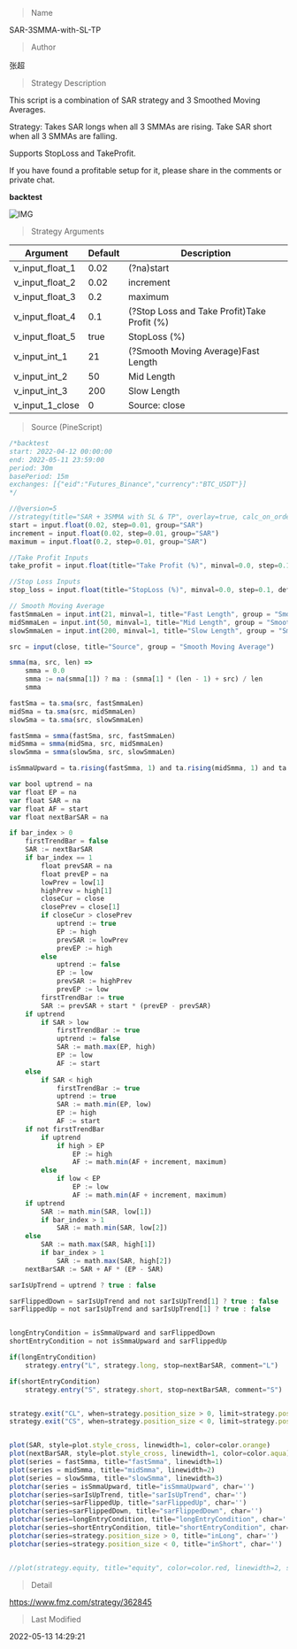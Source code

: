 
> Name

SAR-3SMMA-with-SL-TP

> Author

张超

> Strategy Description

This script is a combination of SAR strategy and 3 Smoothed Moving Averages.

Strategy:
Takes SAR longs when all 3 SMMAs are rising. Take SAR short when all 3 SMMAs are falling.

Supports StopLoss and TakeProfit.

If you have found a profitable setup for it, please share in the comments or private chat.

**backtest**

 ![IMG](https://www.fmz.com/upload/asset/17ecae098ab4b99118c.png) 

> Strategy Arguments



|Argument|Default|Description|
|----|----|----|
|v_input_float_1|0.02|(?na)start|
|v_input_float_2|0.02|increment|
|v_input_float_3|0.2|maximum|
|v_input_float_4|0.1|(?Stop Loss and Take Profit)Take Profit (%)|
|v_input_float_5|true|StopLoss (%)|
|v_input_int_1|21|(?Smooth Moving Average)Fast Length|
|v_input_int_2|50|Mid Length|
|v_input_int_3|200|Slow Length|
|v_input_1_close|0|Source: close|high|low|open|hl2|hlc3|hlcc4|ohlc4|


> Source (PineScript)

``` javascript
/*backtest
start: 2022-04-12 00:00:00
end: 2022-05-11 23:59:00
period: 30m
basePeriod: 15m
exchanges: [{"eid":"Futures_Binance","currency":"BTC_USDT"}]
*/

//@version=5
//strategy(title="SAR + 3SMMA with SL & TP", overlay=true, calc_on_order_fills=false, calc_on_every_tick=false, default_qty_type=strategy.percent_of_equity, default_qty_value=100, currency=currency.USD, commission_type= strategy.commission.percent, commission_value=0.03)
start = input.float(0.02, step=0.01, group="SAR")
increment = input.float(0.02, step=0.01, group="SAR")
maximum = input.float(0.2, step=0.01, group="SAR")

//Take Profit Inputs     
take_profit = input.float(title="Take Profit (%)", minval=0.0, step=0.1, defval = 0.1, group="Stop Loss and Take Profit", inline="TP") * 0.01

//Stop Loss Inputs
stop_loss = input.float(title="StopLoss (%)", minval=0.0, step=0.1, defval=1, group="Stop Loss and Take Profit", inline="SL") * 0.01

// Smooth Moving Average
fastSmmaLen = input.int(21, minval=1, title="Fast Length", group = "Smooth Moving Average")
midSmmaLen = input.int(50, minval=1, title="Mid Length", group = "Smooth Moving Average")
slowSmmaLen = input.int(200, minval=1, title="Slow Length", group = "Smooth Moving Average")

src = input(close, title="Source", group = "Smooth Moving Average")

smma(ma, src, len) => 
    smma = 0.0
    smma := na(smma[1]) ? ma : (smma[1] * (len - 1) + src) / len
    smma

fastSma = ta.sma(src, fastSmmaLen)
midSma = ta.sma(src, midSmmaLen)
slowSma = ta.sma(src, slowSmmaLen)

fastSmma = smma(fastSma, src, fastSmmaLen)
midSmma = smma(midSma, src, midSmmaLen)
slowSmma = smma(slowSma, src, slowSmmaLen)

isSmmaUpward = ta.rising(fastSmma, 1) and ta.rising(midSmma, 1) and ta.rising(slowSmma, 1)

var bool uptrend = na
var float EP = na
var float SAR = na
var float AF = start
var float nextBarSAR = na

if bar_index > 0
	firstTrendBar = false
	SAR := nextBarSAR
	if bar_index == 1
		float prevSAR = na
		float prevEP = na
		lowPrev = low[1]
		highPrev = high[1]
		closeCur = close
		closePrev = close[1]
		if closeCur > closePrev
			uptrend := true
			EP := high
			prevSAR := lowPrev
			prevEP := high
		else
			uptrend := false
			EP := low
			prevSAR := highPrev
			prevEP := low
		firstTrendBar := true
		SAR := prevSAR + start * (prevEP - prevSAR)
	if uptrend
		if SAR > low
			firstTrendBar := true
			uptrend := false
			SAR := math.max(EP, high)
			EP := low
			AF := start
	else
		if SAR < high
			firstTrendBar := true
			uptrend := true
			SAR := math.min(EP, low)
			EP := high
			AF := start
	if not firstTrendBar
		if uptrend
			if high > EP
				EP := high
				AF := math.min(AF + increment, maximum)
		else
			if low < EP
				EP := low
				AF := math.min(AF + increment, maximum)
	if uptrend
		SAR := math.min(SAR, low[1])
		if bar_index > 1
			SAR := math.min(SAR, low[2])
	else
		SAR := math.max(SAR, high[1])
		if bar_index > 1
			SAR := math.max(SAR, high[2])
	nextBarSAR := SAR + AF * (EP - SAR)

sarIsUpTrend = uptrend ? true : false

sarFlippedDown = sarIsUpTrend and not sarIsUpTrend[1] ? true : false
sarFlippedUp = not sarIsUpTrend and sarIsUpTrend[1] ? true : false


longEntryCondition = isSmmaUpward and sarFlippedDown
shortEntryCondition = not isSmmaUpward and sarFlippedUp

if(longEntryCondition)
    strategy.entry("L", strategy.long, stop=nextBarSAR, comment="L")

if(shortEntryCondition)
    strategy.entry("S", strategy.short, stop=nextBarSAR, comment="S")


strategy.exit("CL", when=strategy.position_size > 0, limit=strategy.position_avg_price * (1+take_profit), stop=strategy.position_avg_price*(1-stop_loss))
strategy.exit("CS", when=strategy.position_size < 0, limit=strategy.position_avg_price * (1-take_profit), stop=strategy.position_avg_price*(1+stop_loss))


plot(SAR, style=plot.style_cross, linewidth=1, color=color.orange)
plot(nextBarSAR, style=plot.style_cross, linewidth=1, color=color.aqua)
plot(series = fastSmma, title="fastSmma", linewidth=1)
plot(series = midSmma, title="midSmma", linewidth=2)
plot(series = slowSmma, title="slowSmma", linewidth=3)
plotchar(series = isSmmaUpward, title="isSmmaUpward", char='')
plotchar(series=sarIsUpTrend, title="sarIsUpTrend", char='')
plotchar(series=sarFlippedUp, title="sarFlippedUp", char='')
plotchar(series=sarFlippedDown, title="sarFlippedDown", char='')
plotchar(series=longEntryCondition, title="longEntryCondition", char='')
plotchar(series=shortEntryCondition, title="shortEntryCondition", char='')
plotchar(series=strategy.position_size > 0, title="inLong", char='')
plotchar(series=strategy.position_size < 0, title="inShort", char='')


//plot(strategy.equity, title="equity", color=color.red, linewidth=2, style=plot.style_areabr)


```

> Detail

https://www.fmz.com/strategy/362845

> Last Modified

2022-05-13 14:29:21

